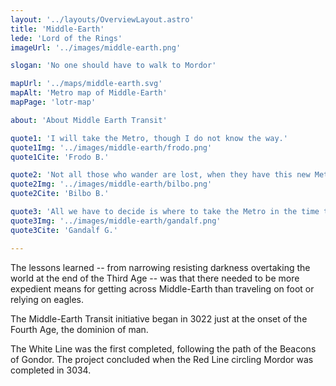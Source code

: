 ```yaml
---
layout: '../layouts/OverviewLayout.astro'
title: 'Middle-Earth'
lede: 'Lord of the Rings'
imageUrl: '../images/middle-earth.png'

slogan: 'No one should have to walk to Mordor'

mapUrl: '../maps/middle-earth.svg'
mapAlt: 'Metro map of Middle-Earth'
mapPage: 'lotr-map'

about: 'About Middle Earth Transit'

quote1: 'I will take the Metro, though I do not know the way.'
quote1Img: '../images/middle-earth/frodo.png'
quote1Cite: 'Frodo B.'

quote2: 'Not all those who wander are lost, when they have this new Metro map.'
quote2Img: '../images/middle-earth/bilbo.png'
quote2Cite: 'Bilbo B.'

quote3: 'All we have to decide is where to take the Metro in the time that is given us.'
quote3Img: '../images/middle-earth/gandalf.png'
quote3Cite: 'Gandalf G.'

---
```


The lessons learned -- from narrowing  resisting darkness overtaking the world at the end of the Third Age -- was that there needed to be more expedient means for getting across Middle-Earth than traveling on foot or relying on eagles.

The Middle-Earth Transit initiative began in 3022 just at the onset of the Fourth Age, the dominion of man.  

The White Line was the first completed, following the path of the Beacons of Gondor. The  project concluded when the Red Line circling Mordor was completed in 3034.
